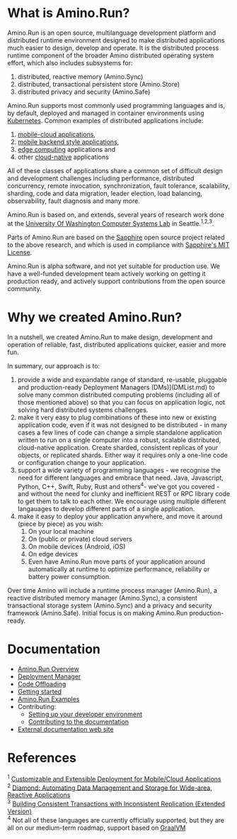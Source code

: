 # What is Amino.Run?

Amino.Run is an open source, multilanguage development platform and
distributed runtime environment designed to make distributed
applications much easier to design, develop and operate.  It is the
distributed process runtime component of the broader Amino distributed
operating system effort, which also includes subsystems for:

1. distributed, reactive memory (Amino.Sync)
2. distributed, transactional persistent store (Amino.Store)
3. distributed privacy and security (Amino.Safe)

Amino.Run supports most commonly used programming languages
and is, by default, deployed and managed in container environments
using [Kubernetes](https://www.k8s.io).  Common examples of
distributed applications include:

1. [mobile-cloud applications](https://www.techopedia.com/definition/26679/mobile-cloud-computing-mcc), 
2. [mobile backend style applications](https://en.wikipedia.org/wiki/Mobile_backend_as_a_service),
3. [edge computing](https://en.wikipedia.org/wiki/Edge_computing) applications and
4. other [cloud-native](https://github.com/cncf/toc/blob/master/DEFINITION.md) applications

All of these classes of applications share a common set of difficult
design and development challenges including performance, distributed
concurrency, remote invocation, synchronization, fault tolerance,
scalability, sharding, code and data migration, leader election, load
balancing, observability, fault diagnosis and many more.

Amino.Run is based on, and extends, several years of research work done at
the [University Of Washington Computer Systems
Lab](https://syslab.cs.washington.edu/research/) in
Seattle.<sup>1,2,3</sup>.

Parts of Amino.Run are based on the 
[Sapphire](http://github.com/UWSysLab/Sapphire) open source project related to the 
above research, and which is used in compliance with 
[Sapphire's MIT License](http://github.com/UWSysLab/Sapphire/LICENSE). 

Amino.Run is alpha software, and not yet
suitable for production use.  We have a well-funded development team
actively working on getting it production ready, and actively
support contributions from the open source community.

# Why we created Amino.Run?

In a nutshell, we created Amino.Run to make design, development and operation of
reliable, fast, distributed applications quicker, easier and more fun.

In summary, our approach is to:

1. provide a wide and expandable range of standard, re-usable,
   pluggable and production-ready Deployment Managers
   (DMs)](DMList.md)
   to solve many common distributed computing problems (including all
   of those mentioned above) so that you can focus on application
   logic, not solving hard distributed systems challenges.
2. make it very easy to plug combinations of these into new or
   existing application code, even if it was not designed to be
   distributed - in many cases a few lines of code can change a simple
   standalone application written to run on a single computer into a
   robust, scalable distributed, cloud-native application.  Create
   sharded, consistent replicas of your objects, or replicated shards.
   Either way it requires only a one-line code or configuration change
   to your application.
3. support a wide variety of programming languages - we recognise the
   need for different languages and embrace that need. Java,
   Javascript, Python, C++, Swift, Ruby, Rust and others<sup>4</sup>-
   we've got you covered - and without the need for clunky and inefficient
   REST or RPC library code to get them to talk to each other.  We
   encourage using multiple different langauages to develop
   different parts of a single application.
4. make it easy to deploy your application anywhere, and move it
   around (piece by piece) as you wish:
   1. On your local machine
   2. On (public or private) cloud servers
   3. On mobile devices (Android, iOS)
   4. On edge devices
   5. Even have Amino.Run move parts of your application around automatically at runtime
      to optimize performance, reliability or battery power consumption.

Over time Amino will include a runtime process manager (Amino.Run), a
reactive distributed memory manager (Amino.Sync), a consistent
transactional storage system (Amino.Sync) and a privacy and security framework
(Amino.Safe). Initial focus is on making Amino.Run production-ready.

# Documentation
* [Amino.Run Overview](design-docs/amino-run.md)
* [Deployment Manager](design-docs/deployment-manager.md)
* [Code Offloading](design-docs/code-offloading.md)
* [Getting started](getting-started/getting-started.md)
* [Amino.Run Examples](https://github.com/Huawei-PaaS/DCAP-Sapphire-Examples)
* Contributing:
  * [Setting up your developer environment](dev-setup.md)
  * [Contributing to the documentation](documentation.md)
* [External documentation web site](http://amino.readthedocs.io)
<!--
TODO: Change the above to http://docs.amino-os.io as soon as that site and 
      redirection have been set up correctly.
-->

# References
<sup>1</sup> [Customizable and Extensible Deployment for Mobile/Cloud Applications
](https://syslab.cs.washington.edu/papers/sapphire-osdi14.pdf)<br/>
<sup>2</sup> [Diamond: Automating Data Management and Storage for Wide-area, Reactive Applications](https://syslab.cs.washington.edu/papers/diamond-osdi16.pdf)<br/>
<sup>3</sup> [Building Consistent Transactions with Inconsistent Replication (Extended Version)](https://syslab.cs.washington.edu/papers/tapir-tr-v2.pdf)<br/>
<sup>4</sup> Not all of these languages are currently officially supported, but they are all on our medium-term roadmap, support based on [GraalVM](http://www.graalvm.org/docs/)<br/>